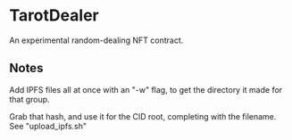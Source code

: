 TarotDealer
==============

An experimental random-dealing NFT contract.

Notes
-----

Add IPFS files all at once with an "-w" flag, to get the directory it made for that group.

Grab that hash, and use it for the CID root, completing with the filename.  See "upload_ipfs.sh"
